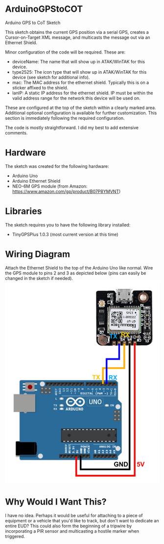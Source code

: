 # ArduinoGPStoCOT
Arduino GPS to CoT Sketch

This sketch obtains the current GPS position via a serial GPS, creates a Cursor-on-Target XML message, and multicasts the message out via an Ethernet Shield.

Minor configuration of the code will be required. These are:

* deviceName: The name that will show up in ATAK/WinTAK for this device.
* type2525: The icon type that will show up in ATAK/WinTAK for this device (see sketch for additional info).
* mac: The MAC address for the ethernet shield. Typically this is on a sticker affixed to the shield.
* lanIP: A static IP address for the ethernet shield. IP must be within the valid address range for the network this device will be used on.

These are configured at the top of the sketch within a clearly marked area. Additional optional configuration is available
for further customization. This section is immediately following the required configuration.

The code is mostly straightforward. I did my best to add extensive comments.

# Hardware
The sketch was created for the following hardware:

* Arduino Uno
* Arduino Ethernet Shield
* NEO-6M GPS module (from Amazon: https://www.amazon.com/gp/product/B07P8YMVNT)

# Libraries
The sketch requires you to have the following library installed:

* TinyGPSPlus 1.0.3 (most current version at this time)

# Wiring Diagram
Attach the Ethernet Shield to the top of the Arduino Uno like normal. Wire the GPS module to pins 2 and 3 as depicted below (pins can easily be changed in the sketch if needed).
![alt text](https://raw.githubusercontent.com/sniporbob/ArduinoGPStoCOT/main/Wiring%20diagram/GPStoCOTwiring.png)

# Why Would I Want This?
I have no idea. Perhaps it would be useful for attaching to a piece of equipment or a vehicle that you'd like to track, but don't want to dedicate an entire EUD?
This could also form the beginning of a tripwire by incorporating a PIR sensor and multicasting a hostile marker when triggered.
